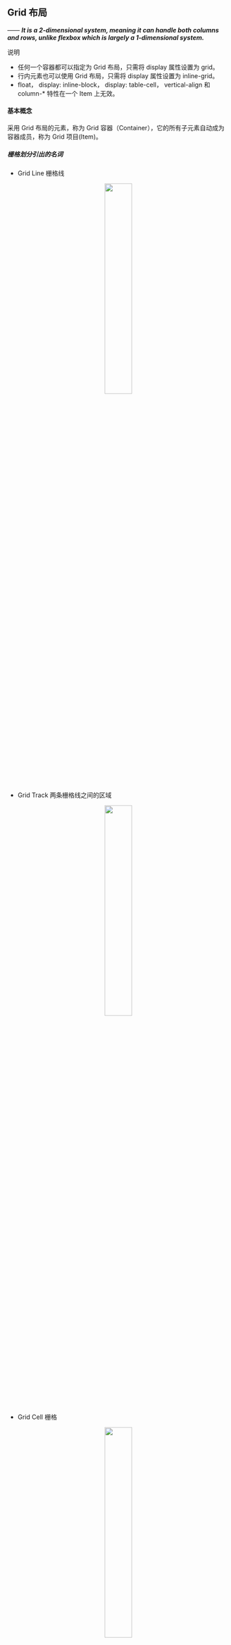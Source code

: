 ## Grid 布局
—— ***It is a 2-dimensional system, meaning it can handle both columns and rows, unlike flexbox which is largely a 1-dimensional system.***

说明
* 任何一个容器都可以指定为 Grid 布局，只需将 display 属性设置为 grid。 
* 行内元素也可以使用 Grid 布局，只需将 display 属性设置为 inline-grid。
* float， display: inline-block， display: table-cell， vertical-align 和 column-* 特性在一个 Item 上无效。

#### 基本概念
采用 Grid 布局的元素，称为 Grid 容器（Container），它的所有子元素自动成为容器成员，称为 Grid 项目(Item)。

##### 栅格划分引出的名词
* Grid Line 栅格线
<div align="center"><img src="pics/grid-layout-grid-line.jpg" width="35%"></div>

* Grid Track 两条栅格线之间的区域
<div align="center"><img src="pics/grid-layout-grid-track.jpg" width="35%"></div>

* Grid Cell 栅格
<div align="center"><img src="pics/grid-layout-grid-cell.jpg" width="35%"></div>

* Grid Area 四条网格线包围的区域
<div align="center"><img src="pics/grid-layout-grid-area.jpg" width="35%"></div>

<br>

#### 1. Container 的属性
* grid-template-columns / grid-template-rows <br>
```html
模板：
  grid-template-columns: <track-size> ... | <line-name> <track-size> ...;
  grid-template-rows: <track-size> ... | <line-name> <track-size> ...;
示例：
  grid-template-columns: 40px 50px auto 50px 40px;
  grid-template-rows: 25% 100px auto;
```
track-size 的一种取值是 *fr* (fraction of free space)。
<div align="center"><img src="pics/grid-layout-grid-template-columns-rows-options.jpg" width="50%"></div>

* grid-template-areas <br>
```html
模板：
  grid-template-areas: 
    "<grid-area-name> | . | none | ..."
    "...";
示例：
  .item-a {
    grid-area: header;
  }
  .item-b {
    grid-area: main;
  }
  .item-c {
    grid-area: sidebar;
  }
  .item-d {
    grid-area: footer;
  }

  .container {
    display: grid;
    grid-template-columns: 50px 50px 50px 50px;
    grid-template-rows: auto;
    grid-template-areas: 
        "header header header header"
        "main main . sidebar"
        "footer footer footer footer";
  }
```
<div align="center"><img src="pics/grid-layout-grid-template-areas-options.jpg" width="50%"></div>

* grid-template <br>
grid-template 属性是 grid-template-rows 属性、 grid-template-columns 属性和 grid-template-areas 属性的简写形式。
```html
  grid-template: none | <grid-template-rows> / <grid-template-columns>;
```

* grid-column-gap / grid-row-gap <br>
```html
模板：
  grid-column-gap: <line-size>;
  grid-row-gap: <line-size>;
示例：
  grid-template-columns: 100px 50px 100px;
  grid-template-rows: 80px auto 80px; 
  grid-column-gap: 10px;
  grid-row-gap: 15px;
```
<div align="center"><img src="pics/grid-layout-grid-column-row-gap-options.jpg" width="50%"></div>

* grid-gap <br>
grid-gap 属性是 grid-row-gap 属性和 grid-column-gap 属性的简写形式。
```html
  grid-gap: <grid-row-gap> <grid-column-gap>;
```

* justify-items <br>
可选项 start、 end、 center、 stretch。
<div align="center"><img src="pics/grid-layout-justify-items-options.jpg" width="50%"></div>

* align-items <br>
可选项 start、 end、 center、 stretch。
<div align="center"><img src="pics/grid-layout-align-items-options.jpg" width="50%"></div>

* place-items <br>
place-items 属性是 align-items 属性和 justify-items 属性的简写形式。
```html
  place-items: <align-items> <justify-items>;
```

* justify-content <br>
可选项 start、 end、 center、 stretch、 space-around、 space-between、 space-evenly。
<div align="center"><img src="pics/grid-layout-justify-content-options.jpg" width="50%"></div>

* align-content <br>
可选项 start、 end、 center、 stretch、 space-around、 space-between、 space-evenly。
<div align="center"><img src="pics/grid-layout-align-content-options.jpg" width="50%"></div>

* place-content <br>
place-content 属性是 align-content 属性和 justify-content 属性的简写形式。
```html
  place-content: <align-content> <justify-content>;
```

* grid-auto-columns / grid-auto-rows <br>
指定默认生成的 Grid Tracks 的值。
—— 当实际项目数多于 Container 的 Cells 数量，或项目被强制放置于 Container 之外时，将有默认的新的 Track 创建。
```html
模板：
  grid-auto-columns: <track-size> ...;
  grid-auto-rows: <track-size> ...;
示例：
  .container {
    grid-template-columns: 60px 60px;
    grid-template-rows: 90px 90px
  }
  .item-a {
    grid-column: 1 / 2;
    grid-row: 2 / 3;
  }
  .item-b {
    grid-column: 5 / 6;
    grid-row: 2 / 3;
  }
```
<div align="center"><img src="pics/grid-layout-grid-auto-columns-rows-options.jpg" width="50%"></div>

* grid-auto-flow <br>
可选项 row、 column、 row dense、 column dense。
###### row
<div align="center"><img src="pics/grid-layout-grid-auto-flow-row.jpg" width="50%"></div>

##### column
<div align="center"><img src="pics/grid-layout-grid-auto-flow-column.jpg" width="50%"></div>

* grid <br>
A shorthand for setting all of the following properties in a single declaration: *grid-template-rows, grid-template-columns*, *grid-template-areas*, *grid-auto-rows, grid-auto-columns*, and *grid-auto-flow*.

#### 2. Item 的属性
* grid-column-start / grid-column-end / grid-row-start / grid-row-end <br>
```html
模板：
  grid-column-start: <number> | <name> | span <number> | span <name> | auto;
  grid-column-end: <number> | <name> | span <number> | span <name> | auto;
  grid-row-start: <number> | <name> | span <number> | span <name> | auto;
  grid-row-end: <number> | <name> | span <number> | span <name> | auto;
示例：
  .item-b {
    grid-column-start: 1;
    grid-column-end: span col4-start;
    grid-row-start: 2
    grid-row-end: span 2
  }
```
<div align="center"><img src="pics/grid-layout-item-grid-column-row-start-end-options.jpg" width="50%"></div>

* grid-column / grid-row <br>
grid-column 属性是 grid-column-start 属性和 grid-column-end 属性的简写，grid-row 属性是 grid-row-start 属性和 grid-row-end 属性的简写。
```html
  grid-column: <start-line> / <end-line> | <start-line> / span <value>;
  grid-row: <start-line> / <end-line> | <start-line> / span <value>;
```

* grid-area <br>
```html
模板：
  grid-area: <name> | <row-start> / <column-start> / <row-end> / <column-end>;
示例：
  .item-d {
    grid-area: header;
  }
  .item-d {
    grid-area: 1 / col4-start / last-line / 6;
  }
```
<div align="center"><img src="pics/grid-layout-item-grid-area-options.jpg" width="50%"></div>

* justify-self <br>
可选项 start、 end、 center、 stretch。
<div align="center"><img src="pics/grid-layout-item-justify-self-options.jpg" width="50%"></div>

* align-self <br>
可选项 start、 end、 center、 stretch。
<div align="center"><img src="pics/grid-layout-item-align-self-options.jpg" width="50%"></div>

* place-self <br>
place-self 属性是 align-self 属性和 justify-self 属性的简写形式。
```html
place-self: <align-self> / <justify-self>;
```


